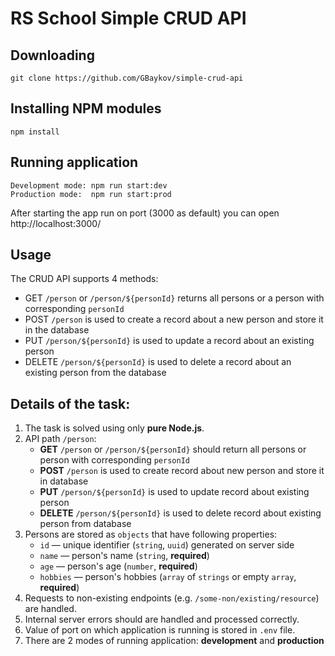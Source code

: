 # RS School Simple CRUD API


## Downloading

```
git clone https://github.com/GBaykov/simple-crud-api
```

## Installing NPM modules

```
npm install
```

## Running application

```
Development mode: npm run start:dev
Production mode:  npm run start:prod

```

After starting the app run on port (3000 as default) you can open http://localhost:3000/



## Usage


The CRUD API supports 4 methods:

- GET `/person` or `/person/${personId}` returns all persons or a person with corresponding `personId`
- POST `/person` is used to create a record about a new person and store it in the database
- PUT `/person/${personId}` is used to update a record about an existing person
- DELETE `/person/${personId}` is used to delete a record about an existing person from the database

## Details of the task:

1. The task is solved using only **pure Node.js**. 
2. API path `/person`:
    * **GET** `/person` or `/person/${personId}` should return all persons or person with corresponding `personId`
    * **POST** `/person` is used to create record about new person and store it in database
    * **PUT** `/person/${personId}` is used to update record about existing person
    * **DELETE** `/person/${personId}` is used to delete record about existing person from database
3. Persons are stored as `objects` that have following properties:
    * `id` — unique identifier (`string`, `uuid`) generated on server side
    * `name` — person's name (`string`, **required**)
    * `age` — person's age (`number`, **required**)
    * `hobbies` — person's hobbies (`array` of `strings` or empty `array`, **required**)
4. Requests to non-existing endpoints (e.g. `/some-non/existing/resource`) are handled.
5. Internal server errors should are handled and processed correctly.
6. Value of port on which application is running is stored in `.env` file.
7. There are 2 modes of running application: **development** and **production**
